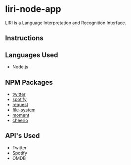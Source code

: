 # liri-node-app
 LIRI is a Language Interpretation and Recognition Interface.

## Instructions
	


## Languages Used
- Node.js


## NPM Packages
* [twitter](https://www.npmjs.com/package/twitter)
* [spotify](https://www.npmjs.com/package/spotify)
* [request](https://www.npmjs.com/package/request)
* [file-system](https://www.npmjs.com/package/file-system)
* [moment](https://www.npmjs.com/package/moment)
* [cheerio](https://www.npmjs.com/package/cheerio)

## API's Used
* Twitter
* Spotify
* OMDB


